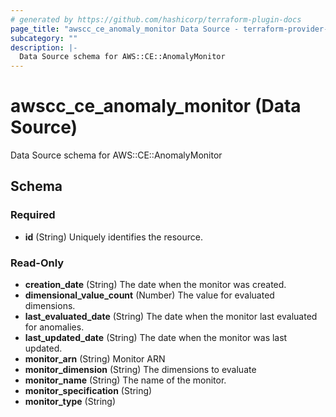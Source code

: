 ```yaml
---
# generated by https://github.com/hashicorp/terraform-plugin-docs
page_title: "awscc_ce_anomaly_monitor Data Source - terraform-provider-awscc"
subcategory: ""
description: |-
  Data Source schema for AWS::CE::AnomalyMonitor
---
```


# awscc_ce_anomaly_monitor (Data Source)

Data Source schema for AWS::CE::AnomalyMonitor



<!-- schema generated by tfplugindocs -->
## Schema

### Required

- **id** (String) Uniquely identifies the resource.

### Read-Only

- **creation_date** (String) The date when the monitor was created.
- **dimensional_value_count** (Number) The value for evaluated dimensions.
- **last_evaluated_date** (String) The date when the monitor last evaluated for anomalies.
- **last_updated_date** (String) The date when the monitor was last updated.
- **monitor_arn** (String) Monitor ARN
- **monitor_dimension** (String) The dimensions to evaluate
- **monitor_name** (String) The name of the monitor.
- **monitor_specification** (String)
- **monitor_type** (String)


